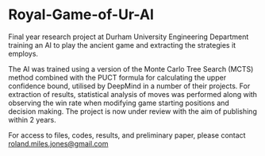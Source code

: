 # Royal-Game-of-Ur-AI
Final year research project at Durham University Engineering Department training an AI to play the ancient game and extracting the strategies it employs.

The AI was trained using a version of the Monte Carlo Tree Search (MCTS) method combined with the PUCT formula for calculating the upper confidence bound, utilised by DeepMind in a number of their projects. For extraction of results, statistical analysis of moves was performed along with observing the win rate when modifying game starting positions and decision making. The project is now under review with the aim of publishing within 2 years.

For access to files, codes, results, and preliminary paper, please contact roland.miles.jones@gmail.com
